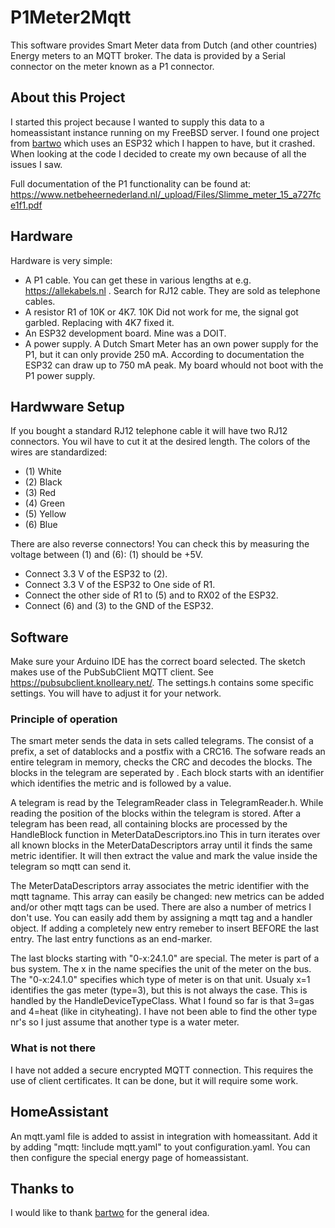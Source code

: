# P1Meter2Mqtt
This software provides Smart Meter data from Dutch (and other countries) Energy meters to an MQTT broker. The data is provided by a Serial connector on the meter known as a P1 connector.

## About this Project
I started this project because I wanted to supply this data to a homeassistant instance running on my FreeBSD server. I found one project from [bartwo](https://github.com/bartwo) which uses an ESP32 which I happen to have, but it crashed. When looking at the code I decided to create my own because of all the issues I saw.

Full documentation of the P1 functionality can be found at: https://www.netbeheernederland.nl/_upload/Files/Slimme_meter_15_a727fce1f1.pdf

## Hardware
Hardware is very simple:
- A P1 cable. You can get these in various lengths at e.g. https://allekabels.nl . Search for RJ12 cable. They are sold as telephone cables. 
- A resistor R1 of 10K or 4K7. 10K Did not work for me, the signal got garbled. Replacing with 4K7 fixed it.
- An ESP32 development board. Mine was a DOIT.
- A power supply. A Dutch Smart Meter has an own power supply for the P1, but it can only provide 250 mA. According to documentation the ESP32 can draw up to 750 mA peak. My board whould not boot with the P1 power supply.

## Hardwware Setup

If you bought a standard RJ12 telephone cable it will have two RJ12 connectors. You wil have to cut it at the desired length. The colors of the wires are standardized:
- (1) White
- (2) Black
- (3) Red
- (4) Green
- (5) Yellow
- (6) Blue

There are also reverse connectors! You can check this by measuring the voltage between (1) and (6): (1) should be +5V.
- Connect 3.3 V of the ESP32 to (2).
- Connect 3.3 V of the ESP32 to One side of R1.
- Connect the other side of R1 to (5) and to RX02 of the ESP32.
- Connect (6) and (3) to the GND of the ESP32.

## Software

Make sure your Arduino IDE has the correct board selected. The sketch makes use of the PubSubClient MQTT client. See https://pubsubclient.knolleary.net/.
The settings.h contains some specific settings. You will have to adjust it for your network.

### Principle of operation

The smart meter sends the data in sets called telegrams. The consist of a prefix, a set of datablocks and a postfix with a CRC16. The sofware reads an entire telegram in memory, checks the CRC and decodes the blocks.
The blocks in the telegram are seperated by <CR><LF> . Each block starts with an identifier which identifies the metric and is followed by a value.

A telegram is read by the TelegramReader class in TelegramReader.h. While reading the position of the blocks within the telegram is stored. 
After a telegram has been read, all containing blocks are processed by the HandleBlock function in MeterDataDescriptors.ino
This in turn iterates over all known blocks in the MeterDataDescriptors array until it finds the same metric identifier.
It will then extract the value and mark the value inside the telegram so mqtt can send it. 

The MeterDataDescriptors array associates the metric identifier with the mqtt tagname. This array can easily be changed: new metrics can be added and/or other mqtt tags can be used. There are also a number of metrics I don't use. You can easily add them by assigning a mqtt tag and a handler object. 
If adding a completely new entry remeber to insert  BEFORE the last entry. The last entry functions as an end-marker.

The last blocks starting with "0-x:24.1.0" are special. The meter is part of a bus system. The x in the name specifies the unit of the meter on the bus. The "0-x:24.1.0" specifies which type of meter is on that unit. Usualy x=1 identifies the gas meter (type=3), but this is not always the case. This is handled by the HandleDeviceTypeClass. What I found so far is that 3=gas and 4=heat (like in cityheating). I have not been able to find the other type nr's so I just assume that another type is a water meter.

### What is not there

I have not added a secure encrypted MQTT connection. This requires the use of client certificates. It can be done, but it will require some work.

## HomeAssistant

An mqtt.yaml file is added to assist in integration with homeassitant. Add it by adding "mqtt: !include mqtt.yaml" to yout configuration.yaml. You can then configure the special energy page of homeassistant.

## Thanks to

I would like to thank [bartwo](https://github.com/bartwo) for the general idea.





